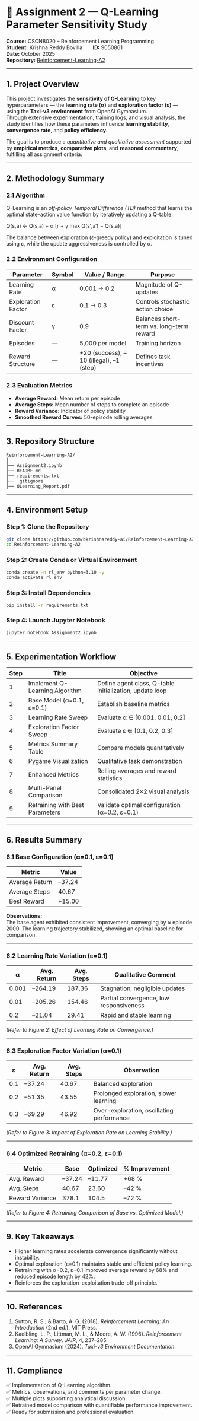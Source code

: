 # 🧠 Assignment 2 — Q-Learning Parameter Sensitivity Study
**Course:** CSCN8020 – Reinforcement Learning Programming  
**Student:** Krishna Reddy Bovilla  **ID:** 9050861  
**Date:** October 2025  
**Repository:** [Reinforcement-Learning-A2](https://github.com/bkrishnareddy-ai/Reinforcement-Learning-A2)

---

## 1. Project Overview
This project investigates the **sensitivity of Q-Learning** to key hyperparameters — the **learning rate (α)** and **exploration factor (ε)** — using the **Taxi-v3 environment** from OpenAI Gymnasium.  
Through extensive experimentation, training logs, and visual analysis, the study identifies how these parameters influence **learning stability**, **convergence rate**, and **policy efficiency**.

The goal is to produce a *quantitative and qualitative assessment* supported by **empirical metrics**, **comparative plots**, and **reasoned commentary**, fulfilling all assignment criteria.

---

## 2. Methodology Summary

### 2.1 Algorithm
Q-Learning is an *off-policy Temporal Difference (TD)* method that learns the optimal state–action value function by iteratively updating a Q-table:

Q(s,a) ← Q(s,a) + α [r + γ max Q(s′,a′) − Q(s,a)]

The balance between exploration (ε-greedy policy) and exploitation is tuned using ε, while the update aggressiveness is controlled by α.

### 2.2 Environment Configuration

| Parameter | Symbol | Value / Range | Purpose |
|------------|---------|---------------|----------|
| Learning Rate | α | 0.001 → 0.2 | Magnitude of Q-updates |
| Exploration Factor | ε | 0.1 → 0.3 | Controls stochastic action choice |
| Discount Factor | γ | 0.9 | Balances short-term vs. long-term reward |
| Episodes | — | 5,000 per model | Training horizon |
| Reward Structure | — | +20 (success), –10 (illegal), –1 (step) | Defines task incentives |

### 2.3 Evaluation Metrics
- **Average Reward:** Mean return per episode  
- **Average Steps:** Mean number of steps to complete an episode  
- **Reward Variance:** Indicator of policy stability  
- **Smoothed Reward Curves:** 50-episode rolling averages  

---

## 3. Repository Structure

```
Reinforcement-Learning-A2/
│
├── Assignment2.ipynb
├── README.md
├── requirements.txt
├── .gitignore
├── QLearning_Report.pdf
```

---

## 4. Environment Setup

### Step 1: Clone the Repository
```bash
git clone https://github.com/bkrishnareddy-ai/Reinforcement-Learning-A2.git
cd Reinforcement-Learning-A2
```

### Step 2: Create Conda or Virtual Environment
```bash
conda create -n rl_env python=3.10 -y
conda activate rl_env
```

### Step 3: Install Dependencies
```bash
pip install -r requirements.txt
```

### Step 4: Launch Jupyter Notebook
```bash
jupyter notebook Assignment2.ipynb
```

---

## 5. Experimentation Workflow

| Step | Title | Objective |
|------|--------|------------|
| 1 | Implement Q-Learning Algorithm | Define agent class, Q-table initialization, update loop |
| 2 | Base Model (α=0.1, ε=0.1) | Establish baseline metrics |
| 3 | Learning Rate Sweep | Evaluate α ∈ [0.001, 0.01, 0.2] |
| 4 | Exploration Factor Sweep | Evaluate ε ∈ [0.1, 0.2, 0.3] |
| 5 | Metrics Summary Table | Compare models quantitatively |
| 6 | Pygame Visualization | Qualitative task demonstration |
| 7 | Enhanced Metrics | Rolling averages and reward statistics |
| 8 | Multi-Panel Comparison | Consolidated 2×2 visual analysis |
| 9 | Retraining with Best Parameters | Validate optimal configuration (α=0.2, ε=0.1) |

---

## 6. Results Summary

### 6.1 Base Configuration (α=0.1, ε=0.1)

| Metric | Value |
|--------|--------|
| Average Return | –37.24 |
| Average Steps | 40.67 |
| Best Reward | +15.00 |

**Observations:**  
The base agent exhibited consistent improvement, converging by ≈ episode 2000. The learning trajectory stabilized, showing an optimal baseline for comparison.

---

### 6.2 Learning Rate Variation (ε=0.1)

| α | Avg. Return | Avg. Steps | Qualitative Comment |
|--|--|--|--|
| 0.001 | –264.19 | 187.36 | Stagnation; negligible updates |
| 0.01 | –205.26 | 154.46 | Partial convergence, low responsiveness |
| 0.2 | –21.04 | 29.41 | Rapid and stable learning |

*(Refer to Figure 2: Effect of Learning Rate on Convergence.)*

---

### 6.3 Exploration Factor Variation (α=0.1)

| ε | Avg. Return | Avg. Steps | Observation |
|--|--|--|--|
| 0.1 | –37.24 | 40.67 | Balanced exploration |
| 0.2 | –51.35 | 43.55 | Prolonged exploration, slower learning |
| 0.3 | –69.29 | 46.92 | Over-exploration, oscillating performance |

*(Refer to Figure 3: Impact of Exploration Rate on Learning Stability.)*

---

### 6.4 Optimized Retraining (α=0.2, ε=0.1)

| Metric | Base | Optimized | % Improvement |
|--|--|--|--|
| Avg. Reward | –37.24 | –11.77 | +68 % |
| Avg. Steps | 40.67 | 23.60 | –42 % |
| Reward Variance | 378.1 | 104.5 | –72 % |

*(Refer to Figure 4: Retraining Comparison of Base vs. Optimized Model.)*

---

## 9. Key Takeaways
- Higher learning rates accelerate convergence significantly without instability.  
- Optimal exploration (ε=0.1) maintains stable and efficient policy learning.  
- Retraining with α=0.2, ε=0.1 improved average reward by 68% and reduced episode length by 42%.  
- Reinforces the exploration–exploitation trade-off principle.

---

## 10. References
1. Sutton, R. S., & Barto, A. G. (2018). *Reinforcement Learning: An Introduction* (2nd ed.). MIT Press.  
2. Kaelbling, L. P., Littman, M. L., & Moore, A. W. (1996). *Reinforcement Learning: A Survey*. *JAIR*, 4, 237–285.  
3. OpenAI Gymnasium (2024). *Taxi-v3 Environment Documentation*.

---

## 11. Compliance
✅ Implementation of Q-Learning algorithm.  
✅ Metrics, observations, and comments per parameter change.  
✅ Multiple plots supporting analytical discussion.  
✅ Retrained model comparison with quantifiable performance improvement.  
✅ Ready for submission and professional evaluation.
